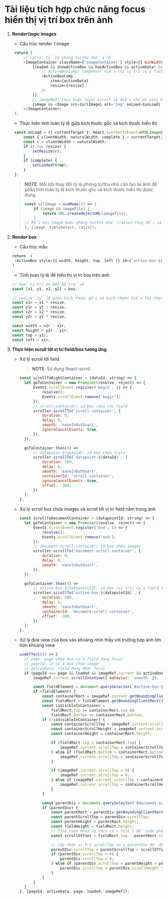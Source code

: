 # Tài liệu tích hợp chức năng focus hiển thị vị trí box trên ảnh
1. **Render\logic images**
   - Cấu trúc render 1 image
   ```javascript
    return (
        // ratio: tỷ lệ phóng to\thu nhỏ ảnh 
        <ImageContainer className={'imageContainer'} style={{ minWidth: `${ratio}%`, maxWidth: `${ratio}%` }}>
            {loaded && showActiveBox && hasActiveBox && activeData?.box?.length > 0 && (
                // ActiveBoxComp: component hiển thị vị trí của field trên ảnh   
                <ActiveBoxComp
                    item={activeData}
                    resize={resize}
                />
            )}
            // imageRef: thực hiện logic scroll và điều chỉnh vùng hiển thị
            {image && <Image src={urlImage} alt='img' onLoad={onLoad} ref={imageRef} />}
        </ImageContainer>
    );
   ```
   - Thực hiên tính toán tỷ lệ giữa kích thước gốc và kích thước hiển thị
   ```javascript
    const onLoad = ({ currentTarget }: React.SyntheticEvent<HTMLImageElement>) => {
        const { clientWidth, naturalWidth, complete } = currentTarget;
        const r = clientWidth / naturalWidth;
        if (r !== resize) {
            setResize(r);
        }
        if (complete) {
            setLoaded(true);
        }
    };
   ```
   > **NOTE**:
   > Mỗi khi thay đổi tỷ lệ phóng to/thu nhỏ cần tạo lại ảnh để phần tính toán tỷ lệ kích thước gốc
     và kích thước hiển thị được đúng
   > ```javascript
   > const urlImage = useMemo(() => {
   >     if (image && imageFile) {
   >         return URL.createObjectURL(imageFile);
   >     }
   > // Mỗi khi image hoặc phóng to/thu nhỏ (ratio) thay đổi cần tạo lại ảnh
   > }, [image, tableSelect, ratio]);
   > ```
2. **Render box**
   - Cấu trúc mẫu
   ```javascript
   return  (
    <ActiveBox style={{ width, height, top, left }} id={`active-box-${datapoint_id || field_data_id}`}  name={`active-box-${datapoint_id || field_data_id}`} />
   ) 
   ``` 
   - Tính toán tỷ lệ để hiển thị vị trí box trên ảnh
   ```javascript
   // box: vị trí do bên AI trả về
   const [x1, y1, x2, y2] = box;
   
   // resize: tỷ lệ giữa kích thước gốc và kích thước hiển thị thực của ảnh 
   const x1r = x1 * resize;
   const y1r = y1 * resize;
   const x2r = x2 * resize;
   const y2r = y2 * resize;

   const width = x2r - x1r;
   const height = y2r - y1r;
   const top = y1r;
   const left = x1r; 
   ```
   
3. **Thực hiện scroll tới vị trí field/box tương ứng**
   - Xử lý scroll tới field
      > **NOTE**: Sử dụng React-scroll
      ```javascript
      const scrollToRightContainer = (dataId: string) => {
        let goToContainer = new Promise((resolve, reject) => {
            Events.scrollEvent.register('begin', () => {
                resolve();
                Events.scrollEvent.remove('begin');
            });
            // scroll-container: id box chứa các field
            scroller.scrollTo('scroll-container', {
                duration: 0,
                delay: 0,
                smooth: 'easeInOutQuart',
                ignoreCancelEvents: true,
            });
        });

        goToContainer.then(() =>
            // datapoint-${dataId}: id box chứa field
            scroller.scrollTo(`datapoint-${dataId}`, {
                duration: 500,
                delay: 0,
                smooth: 'easeInOutQuart',
                containerId: 'scroll-container',
                ignoreCancelEvents: true,
                offset: -300,
            })
        );
      };
      ```
   - Xử lý scroll box chứa images và scroll tới vị trí field nằm trong ảnh
      ```javascript
      const scrollToDocumentContainer = (datapointId: string) => {
        let goToContainer = new Promise((resolve, reject) => {
            Events.scrollEvent.register('end', () => {
                resolve();
                Events.scrollEvent.remove('end');
            });
            // document-scroll-container: id box chứa images
            scroller.scrollTo('document-scroll-container', {
                duration: 0,
                delay: 0,
                smooth: 'easeInOutQuart',
            });
        });

        goToContainer.then(() =>
            // active-box-${datapointId}: id box (vị trí) của field trên ảnh
            scroller.scrollTo(`active-box-${datapointId}`, {
                duration: 500,
                delay: 0,
                smooth: 'easeInOutQuart',
                containerId: 'document-scroll-container',
                offset: -300,
            })
        );
      };
      ```  
   - Xử lý đưa view của box vào khoảng nhìn thấy với trường hợp ảnh lớn hơn khoảng view
      ```javascript
      useEffect(() => {
        // page: page chứa box của field đang focus  
        // pageId: id của box chứa image
        // activeData: field đang được focus
        if (pageId === page && loaded && imageRef.current && activeData.box?.length) {
            imageRef.current.scrollIntoView({ behavior: 'smooth' });

            const fieldElement = document.querySelector(`#active-box-${activeData.id}`);
            if (fieldElement) {
                const containerRect = imageRef.current.getBoundingClientRect();
                const fieldRect = fieldElement.getBoundingClientRect();
                const isVisibleInContainer =
                    fieldRect.top >= containerRect.top &&
                    fieldRect.bottom <= containerRect.bottom;
                if (!isVisibleInContainer) {
                    const containerScrollTop = imageRef.current.scrollTop;
                    const containerScrollHeight = imageRef.current.scrollHeight;
                    const containerHeight = containerRect.height;

                    if (fieldRect.top < containerRect.top) {
                        imageRef.current.scrollTop = containerScrollTop + (fieldRect.top - containerRect.top);
                    } else if (fieldRect.bottom > containerRect.bottom) {
                        imageRef.current.scrollTop = containerScrollTop + (fieldRect.bottom - containerRect.bottom);
                    }

                    if (imageRef.current.scrollTop < 0) {
                        imageRef.current.scrollTop = 0;
                    } else if (imageRef.current.scrollTop + containerHeight > containerScrollHeight) {
                        imageRef.current.scrollTop = containerScrollHeight - containerHeight;
                    }
                }

                const parentDiv = document.querySelector('#document-scroll-container');
                if (parentDiv) {
                    const parentRect = parentDiv.getBoundingClientRect();
                    const parentScrollTop = parentDiv.scrollTop;
                    const parentHeight = parentRect.height;
                    const fieldHeight = fieldRect.height;
                    // Tính toán khoảng cách cần thiết để cuộn phần tử vào giữa parentDiv
                    const scrollOffset = fieldRect.top - parentRect.top - (parentHeight / 2) + (fieldHeight / 2);

                    // Cập nhật vị trí scrollTop của parentDiv để đặt fieldElement ở giữa
                    parentDiv.scrollTop = parentScrollTop + scrollOffset;
                    if (parentDiv.scrollTop < 0) {
                        parentDiv.scrollTop = 0;
                    } else if (parentDiv.scrollTop + parentHeight > parentDiv.scrollHeight) {
                        parentDiv.scrollTop = parentDiv.scrollHeight - parentHeight;
                    }
                }
            }
        }
      }, [pageId, activeData, page, loaded, imageRef]);
      ```
